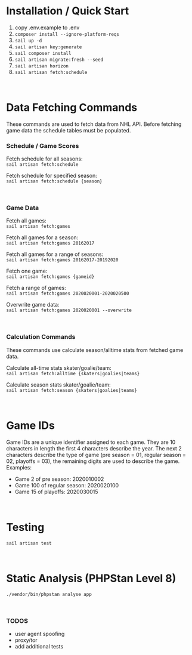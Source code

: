 # Installation / Quick Start

1) copy .env.example to .env
2) `composer install --ignore-platform-reqs`
3) `sail up -d`
4) `sail artisan key:generate`
5) `sail composer install`
6) `sail artisan migrate:fresh --seed`
7) `sail artisan horizon`
8) `sail artisan fetch:schedule`

<br />

# Data Fetching Commands
These commands are used to fetch data from NHL API. Before fetching game data the schedule tables must be populated.<br />

### Schedule / Game Scores
Fetch schedule for all seasons:<br />
`sail artisan fetch:schedule`

Fetch schedule for specified season:<br />
`sail artisan fetch:schedule {season}`

<br />

### Game Data

Fetch all games:<br />
`sail artisan fetch:games`

Fetch all games for a season:<br />
`sail artisan fetch:games 20162017`

Fetch all games for a range of seasons:<br />
`sail artisan fetch:games 20162017-20192020`

Fetch one game:<br />
`sail artisan fetch:games {gameid}`

Fetch a range of games:<br />
`sail artisan fetch:games 2020020001-2020020500`

Overwrite game data:<br />
`sail artisan fetch:games 2020020001 --overwrite`

<br />

### Calculation Commands
These commands use calculate season/alltime stats from fetched game data.<br />

Calculate all-time stats skater/goalie/team:<br />
`sail artisan fetch:alltime {skaters|goalies|teams}`

Calculate season stats skater/goalie/team:<br />
`sail artisan fetch:season {skaters|goalies|teams}`

<br />

# Game IDs
Game IDs are a unique identifier assigned to each game. They are 10 characters in length the first 4 characters describe the year. The next 2 characters describe the type of game (pre season = 01, regular season = 02, playoffs = 03), the remaining digits are used to describe the game. Examples:
- Game 2 of pre season: 2020010002
- Game 100 of regular season: 2020020100
- Game 15 of playoffs: 2020030015

<br />

# Testing

`sail artisan test`

<br />

# Static Analysis (PHPStan Level 8)
`./vendor/bin/phpstan analyse app`

<br />

### TODOS
- user agent spoofing
- proxy/tor
- add additional tests